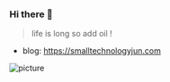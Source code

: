 ### Hi there 👋

> life is long so add oil !

- blog: https://smalltechnologyjun.com

![picture](https://raw.githubusercontent.com/saadeghi/saadeghi/master/dino.gif)



<!--
**ChengKeJ/ChengKeJ** is a ✨ _special_ ✨ repository because its `README.md` (this file) appears on your GitHub profile.

Here are some ideas to get you started:

- 🔭 I’m currently working on ...
- 🌱 I’m currently learning ...
- 👯 I’m looking to collaborate on ...
- 🤔 I’m looking for help with ...
- 💬 Ask me about ...
- 📫 How to reach me: ...
- 😄 Pronouns: ...
- ⚡ Fun fact: ...
-->
